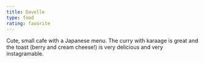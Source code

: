 ```yaml
---
title: Davelle
type: food
rating: favorite
---
```

Cute, small cafe with a Japanese menu. The curry with karaage is great and the toast (berry and cream cheese!) is very delicious and very instagramable.
